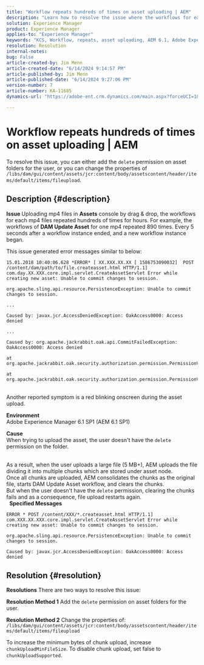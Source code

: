 ```yaml
---
title: "Workflow repeats hundreds of times on asset uploading | AEM"
description: "Learn how to resolve the issue where the workflows for each mp4 repeats hundreds of times for hours after a workflow instance ended."
solution: Experience Manager
product: Experience Manager
applies-to: "Experience Manager"
keywords: "KCS, Workflow, repeats, asset uploading, AEM 6.1, Adobe Experience Manager 6.1, Troubleshooting"
resolution: Resolution
internal-notes: 
bug: False
article-created-by: Jim Menn
article-created-date: "6/14/2024 9:14:57 PM"
article-published-by: Jim Menn
article-published-date: "6/14/2024 9:27:06 PM"
version-number: 7
article-number: KA-11685
dynamics-url: "https://adobe-ent.crm.dynamics.com/main.aspx?forceUCI=1&pagetype=entityrecord&etn=knowledgearticle&id=1e7a8d20-932a-ef11-840a-000d3a5a67ba"

---
```

# Workflow repeats hundreds of times on asset uploading | AEM


To resolve this issue, you can either add the `delete` permission on asset folders for the user, or you can change the properties of 
`/libs/dam/gui/content/assets/jcr:content/body/assetscontent/header/items/default/items/fileupload`.

## Description {#description}


<b>Issue </b>
 Uploading mp4 files in <b>Assets</b> console by drag & drop, the workflows for each mp4 files repeated hundreds of times for hours.
 For example, the workflows of <b>DAM Update Asset</b> for one mp4 repeated 890 times. Every 5 seconds after a workflow instance ended, and a new workflow instance began.

This issue generated error messages similar to below:


```
15.01.2018 10:40:06.628 *ERROR* [ XX.XXX.XX.XX [ 1586753090032]  POST /content/dam/path/to/file.createasset.html HTTP/1.1]  com.day.XX.XXX.core.impl.servlet.CreateAssetServlet Error while creating new asset: Unable to commit changes to session.

org.apache.sling.api.resource.PersistenceException: Unable to commit changes to session.

...

Caused by: javax.jcr.AccessDeniedException: OakAccess0000: Access denied

...

Caused by: org.apache.jackrabbit.oak.api.CommitFailedException: OakAccess0000: Access denied

at org.apache.jackrabbit.oak.security.authorization.permission.PermissionValidator.checkPermissions(PermissionValidator.java:212)

at org.apache.jackrabbit.oak.security.authorization.permission.PermissionValidator.childNodeDeleted(PermissionValidator.java:168)
```


<br>Another reported symptom is a red blinking onscreen during the asset upload.

<b>Environment</b>
<br>Adobe Experience Manager 6.1 SP1 (AEM 6.1 SP1)

<b>Cause </b>
<br>When trying to upload the asset, the user doesn't have the `delete` permission on the folder.

<br>As a result, when the user uploads a large file (5 MB+), AEM uploads the file dividing it into multiple chunks which are stored under asset node.
<br>Once all chunks are uploaded, AEM consolidates the chunks as the original file, starts DAM Update Asset workflow, and clears the chunks.
<br>But when the user doesn't have the `delete` permission, clearing the chunks fails and as a consequence, file upload restarts again.
<br> 
<b>Specified Messages</b>



```
ERROR * POST /content/XXX/*.createasset.html HTTP/1.1]  com.XXX.XX.XXX.core.impl.servlet.CreateAssetServlet Error while creating new asset: Unable to commit changes to session.

org.apache.sling.api.resource.PersistenceException: Unable to commit changes to session.

Caused by: javax.jcr.AccessDeniedException: OakAccess0000: Access denied
```



## Resolution {#resolution}


<b>Resolutions</b>
There are two ways to resolve this issue:<b> </b>

<b>Resolution Method 1</b>
Add the `delete` permission on asset folders for the user.

<b>Resolution Method 2</b>
Change the properties of:
`/libs/dam/gui/content/assets/jcr:content/body/assetscontent/header/items/default/items/fileupload`

To increase the minimum bytes of chunk upload, increase `chunkUploadMinFileSize`.
To disable chunk upload, set false to `chunkUploadSupported`.
